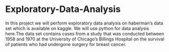 # Exploratory-Data-Analysis
In this project we will perform exploratory data analysis on haberman’s data set which is available on kaggle. We will use python for data analysis here.The data set contains cases from a study that was conducted between 1958 and 1970 at the University of Chicago’s Billings Hospital on the survival of patients who had undergone surgery for breast cancer.
